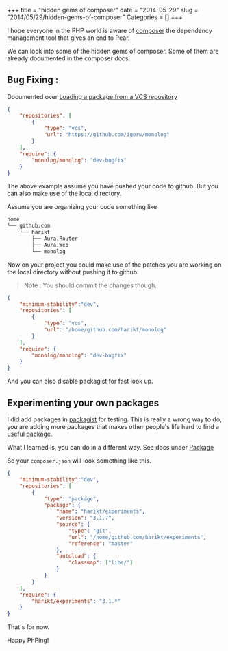 +++
title = "hidden gems of composer"
date = "2014-05-29"
slug = "2014/05/29/hidden-gems-of-composer"
Categories = []
+++

I hope everyone in the PHP world is aware of [composer](https://getcomposer.org) 
the dependency management tool that gives an end to Pear.

We can look into some of the hidden gems of composer. Some of them are 
already documented in the composer docs.

## Bug Fixing :

Documented over [Loading a package from a VCS repository](https://getcomposer.org/doc/05-repositories.md#loading-a-package-from-a-vcs-repository)

```json
{
    "repositories": [
        {
            "type": "vcs",
            "url": "https://github.com/igorw/monolog"
        }
    ],
    "require": {
        "monolog/monolog": "dev-bugfix"
    }
}
```

The above example assume you have pushed your code to github. But you can 
also make use of the local directory.

Assume you are organizing your code something like 

```bash
home
└── github.com
    └── harikt
        ├── Aura.Router
        ├── Aura.Web
        └── monolog
```

Now on your project you could make use of the patches you are working on 
the local directory without pushing it to github.

> Note : You should commit the changes though.

```json
{
    "minimum-stability":"dev",
    "repositories": [
        {
            "type": "vcs",
            "url": "/home/github.com/harikt/monolog"            
        }
    ],
    "require": {
        "monolog/monolog": "dev-bugfix"
    }
}
```

And you can also disable packagist for fast look up.

## Experimenting your own packages

I did add packages in [packagist](https://packagist.org) for testing.
This is really a wrong way to do, you are adding more packages that 
makes other people's life hard to find a useful package.

What I learned is, you can do in a different way. See docs under 
[Package](https://getcomposer.org/doc/05-repositories.md#package-2)

So your `composer.json` will look something like this.

```json
{
    "minimum-stability":"dev",
    "repositories": [        
        {
            "type": "package",
            "package": {
                "name": "harikt/experiments",
                "version": "3.1.7",               
                "source": {
                    "type": "git",
                    "url": "/home/github.com/harikt/experiments",
                    "reference": "master"
                },
                "autoload": {
                    "classmap": ["libs/"]
                }
            }
        }
    ],
    "require": {        
        "harikt/experiments": "3.1.*"
    }
}
```

That's for now.

Happy PhPing!
